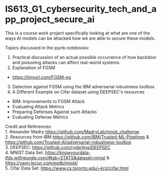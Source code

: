 # IS613_G1_cybersecurity_tech_and_app_project_secure_ai
This is a course work project specifically looking at what are one of the ways AI models can be attacked how we are able to secure these models.

Topics discussed in the ipynb notebooks:
1. Practical discussion of an actual possible occurrence of how backdoor and poisoning attacks can affect real-world systems.
2. Explanation of FGSM
  - <a> https://tinyurl.com/FGSM-eg </a>
3. Detection against FGSM using the IBM adverserial robustness toolbox
4. A Different Example on Cifar dataset using DEEPSEC's resources
  - BIM: Improvements to FGSM Attack
  - Evaluating Attack Metrics
  - Preparing Defenses Against such Attacks
  - Evaluating Defense Metrics


Credit and References: 
</br> 1. Alexander Madry https://github.com/MadryLab/mnist_challenge 
</br> 2. Resources from IBM https://github.com/IBM/Trusted-ML-Pipelines & https://github.com/Trusted-AI/adversarial-robustness-toolbox
</br> 3. DEEPSEC: https://github.com/ryderling/DEEPSEC
</br> 4. MNIST Data Set: https://knowyourdata-tfds.withgoogle.com/#tab=STATS&dataset=mnist & https://yann.lecun.com/exdb/mnist/
</br> 5. Cifar Data Set: https://www.cs.toronto.edu/~kriz/cifar.html
